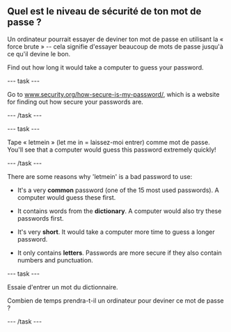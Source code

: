 ## Quel est le niveau de sécurité de ton mot de passe ?

Un ordinateur pourrait essayer de deviner ton mot de passe en utilisant la « force brute » -- cela signifie d'essayer beaucoup de mots de passe jusqu'à ce qu'il devine le bon.

Find out how long it would take a computer to guess your password.

--- task ---

Go to <a href="https://www.security.org/how-secure-is-my-password/" target="_blank">www.security.org/how-secure-is-my-password/</a>, which is a website for finding out how secure your passwords are.

--- /task ---

--- task ---

Tape « letmein » (let me in = laissez-moi entrer) comme mot de passe. You'll see that a computer would guess this password extremely quickly!

--- /task ---

There are some reasons why 'letmein' is a bad password to use:

+ It's a very __common__ password (one of the 15 most used passwords). A computer would guess these first.

+ It contains words from the __dictionary__. A computer would also try these passwords first.

+ It's very __short__. It would take a computer more time to guess a longer password.

+ It only contains __letters__. Passwords are more secure if they also contain numbers and punctuation.

--- task ---

Essaie d'entrer un mot du dictionnaire.

Combien de temps prendra-t-il un ordinateur pour deviner ce mot de passe ?

--- /task ---
